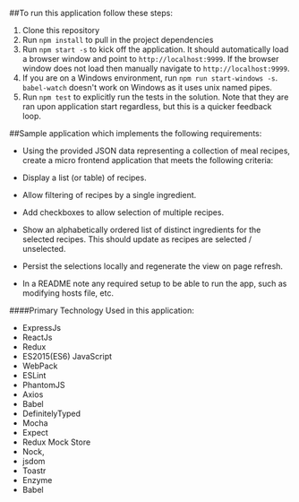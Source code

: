 ##To run this application follow these steps:
1.  Clone this repository
2.  Run `npm install` to pull in the project dependencies
3.  Run `npm start -s` to kick off the application.  It should automatically load a browser window and point to `http://localhost:9999`.  If the browser window does not load then manually navigate to `http://localhost:9999`.
3.  If you are on a Windows environment, run `npm run start-windows -s`.  `babel-watch` doesn't work on Windows as it uses unix named pipes.
4.  Run `npm test` to explicitly run the tests in the solution.  Note that they are ran upon application start regardless, but this is a quicker feedback loop.

##Sample application which implements the following requirements:

* Using the provided JSON data representing a collection of meal recipes, create a micro frontend application that meets the following criteria:

* Display a list (or table) of recipes.
* Allow filtering of recipes by a single ingredient.
* Add checkboxes to allow selection of multiple recipes.
* Show an alphabetically ordered list of distinct ingredients for the selected recipes. This should update as recipes are selected / unselected.
* Persist the selections locally and regenerate the view on page refresh.
* In a README note any required setup to be able to run the app, such as modifying hosts file, etc.

####Primary Technology Used in this application:
* ExpressJs
* ReactJs
* Redux
* ES2015(ES6) JavaScript
* WebPack
* ESLint
* PhantomJS
* Axios
* Babel
* DefinitelyTyped
* Mocha
* Expect
* Redux Mock Store
* Nock,
* jsdom
* Toastr
* Enzyme
* Babel